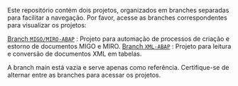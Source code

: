 Este repositório contém dois projetos, organizados em branches separadas para facilitar a navegação. Por favor, acesse as branches correspondentes para visualizar os projetos:

[Branch `MIGO/MIRO-ABAP`](https://github.com/cutgdtuyytududtif6y79/Meus-codigos-ABAP/tree/MIGO/MIRO-ABAP) : Projeto para automação de processos de criação e estorno de documentos MIGO e MIRO.
[Branch `XML-ABAP`](https://github.com/cutgdtuyytududtif6y79/Meus-codigos-ABAP/tree/XML-ABAP) : Projeto para leitura e conversão de documentos XML em tabelas.

A branch main está vazia e serve apenas como referência. Certifique-se de alternar entre as branches para acessar os projetos.
